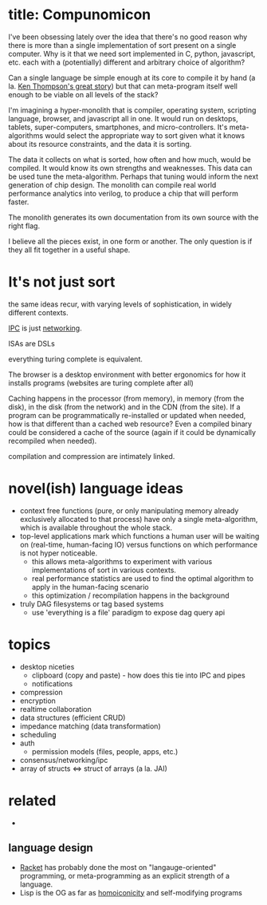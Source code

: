 title: Compunomicon
===

I've been obsessing lately over the idea that there's no good reason why there is more than a single implementation of sort present on a single computer.
Why is it that we need sort implemented in C, python, javascript, etc. each with a (potentially) different and arbitrary choice of algorithm?

Can a single language be simple enough at its core to compile it by hand (a la. [Ken Thompson's great story](https://en.wikipedia.org/wiki/TMG_(language)))
but that can meta-program itself well enough to be viable on all levels of the stack?

I'm imagining a hyper-monolith that is compiler, operating system, scripting language, browser, and javascript all in one.
It would run on desktops, tablets, super-computers, smartphones, and micro-controllers. It's meta-algorithms would select
the appropriate way to sort given what it knows about its resource constraints, and the data it is sorting.

The data it collects on what is sorted, how often and how much, would be compiled. It would know its own strengths and weaknesses.
This data can be used tune the meta-algorithm. Perhaps that tuning would inform the next generation of chip design.
The monolith can compile real world performance analytics into verilog, to produce a chip that will perform faster.

The monolith generates its own documentation from its own source with the right flag.

I believe all the pieces exist, in one form or another. The only question is if they all fit together in a useful shape.

# It's not just sort
the same ideas recur, with varying levels of sophistication, in widely different contexts.

[IPC](https://en.wikipedia.org/wiki/Inter-process_communication) is just [networking](https://en.wikipedia.org/wiki/Computer_network).

ISAs are DSLs

everything turing complete is equivalent.

The browser is a desktop environment with better ergonomics for how it installs programs (websites are turing complete after all)

Caching happens in the processor (from memory), in memory (from the disk), in the disk (from the network) and in the CDN (from the site).
If a program can be programmatically re-installed or updated when needed, how is that different than a cached web resource?
Even a compiled binary could be considered a cache of the source (again if it could be dynamically recompiled when needed).

compilation and compression are intimately linked.


# novel(ish) language ideas
* context free functions (pure, or only manipulating memory already exclusively allocated to that process) have only
    a single meta-algorithm, which is available throughout the whole stack.
* top-level applications mark which functions a human user will be waiting on (real-time, human-facing IO) versus functions
    on which performance is not hyper noticeable.
    * this allows meta-algorithms to experiment with various implementations of sort in various contexts.
    * real performance statistics are used to find the optimal algorithm to apply in the human-facing scenario
    * this optimization / recompilation happens in the background
* truly DAG filesystems or tag based systems
    * use 'everything is a file' paradigm to expose dag query api

# topics
* desktop niceties
    * clipboard (copy and paste) - how does this tie into IPC and pipes
    * notifications
* compression
* encryption
* realtime collaboration
* data structures (efficient CRUD)
* impedance matching (data transformation)
* scheduling
* auth
    * permission models (files, people, apps, etc.)
* consensus/networking/ipc
* array of structs <=> struct of arrays (a la. JAI)

# related
* [](http://catern.com/caternetes.html)

## language design
* [Racket](https://racket-lang.org/) has probably done the most on "langauge-oriented" programming, or meta-programming
    as an explicit strength of a language.
* Lisp is the OG as far as [homoiconicity](https://en.wikipedia.org/wiki/Homoiconicity) and self-modifying programs


